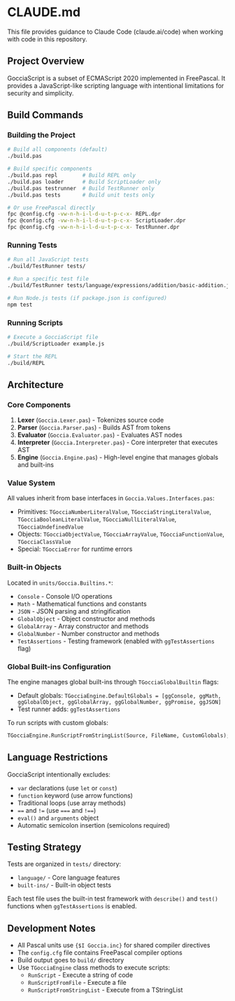 # CLAUDE.md

This file provides guidance to Claude Code (claude.ai/code) when working with code in this repository.

## Project Overview

GocciaScript is a subset of ECMAScript 2020 implemented in FreePascal. It provides a JavaScript-like scripting language with intentional limitations for security and simplicity.

## Build Commands

### Building the Project
```bash
# Build all components (default)
./build.pas

# Build specific components
./build.pas repl        # Build REPL only
./build.pas loader      # Build ScriptLoader only
./build.pas testrunner  # Build TestRunner only
./build.pas tests       # Build unit tests only

# Or use FreePascal directly
fpc @config.cfg -vw-n-h-i-l-d-u-t-p-c-x- REPL.dpr
fpc @config.cfg -vw-n-h-i-l-d-u-t-p-c-x- ScriptLoader.dpr
fpc @config.cfg -vw-n-h-i-l-d-u-t-p-c-x- TestRunner.dpr
```

### Running Tests
```bash
# Run all JavaScript tests
./build/TestRunner tests/

# Run a specific test file
./build/TestRunner tests/language/expressions/addition/basic-addition.js

# Run Node.js tests (if package.json is configured)
npm test
```

### Running Scripts
```bash
# Execute a GocciaScript file
./build/ScriptLoader example.js

# Start the REPL
./build/REPL
```

## Architecture

### Core Components

1. **Lexer** (`Goccia.Lexer.pas`) - Tokenizes source code
2. **Parser** (`Goccia.Parser.pas`) - Builds AST from tokens  
3. **Evaluator** (`Goccia.Evaluator.pas`) - Evaluates AST nodes
4. **Interpreter** (`Goccia.Interpreter.pas`) - Core interpreter that executes AST
5. **Engine** (`Goccia.Engine.pas`) - High-level engine that manages globals and built-ins

### Value System

All values inherit from base interfaces in `Goccia.Values.Interfaces.pas`:
- Primitives: `TGocciaNumberLiteralValue`, `TGocciaStringLiteralValue`, `TGocciaBooleanLiteralValue`, `TGocciaNullLiteralValue`, `TGocciaUndefinedValue`
- Objects: `TGocciaObjectValue`, `TGocciaArrayValue`, `TGocciaFunctionValue`, `TGocciaClassValue`
- Special: `TGocciaError` for runtime errors

### Built-in Objects

Located in `units/Goccia.Builtins.*`:
- `Console` - Console I/O operations
- `Math` - Mathematical functions and constants
- `JSON` - JSON parsing and stringification
- `GlobalObject` - Object constructor and methods
- `GlobalArray` - Array constructor and methods
- `GlobalNumber` - Number constructor and methods
- `TestAssertions` - Testing framework (enabled with `ggTestAssertions` flag)

### Global Built-ins Configuration

The engine manages global built-ins through `TGocciaGlobalBuiltin` flags:
- Default globals: `TGocciaEngine.DefaultGlobals = [ggConsole, ggMath, ggGlobalObject, ggGlobalArray, ggGlobalNumber, ggPromise, ggJSON]`
- Test runner adds: `ggTestAssertions`

To run scripts with custom globals:
```pascal
TGocciaEngine.RunScriptFromStringList(Source, FileName, CustomGlobals);
```

## Language Restrictions

GocciaScript intentionally excludes:
- `var` declarations (use `let` or `const`)
- `function` keyword (use arrow functions)
- Traditional loops (use array methods)
- `==` and `!=` (use `===` and `!==`)
- `eval()` and `arguments` object
- Automatic semicolon insertion (semicolons required)

## Testing Strategy

Tests are organized in `tests/` directory:
- `language/` - Core language features
- `built-ins/` - Built-in object tests

Each test file uses the built-in test framework with `describe()` and `test()` functions when `ggTestAssertions` is enabled.

## Development Notes

- All Pascal units use `{$I Goccia.inc}` for shared compiler directives
- The `config.cfg` file contains FreePascal compiler options
- Build output goes to `build/` directory
- Use `TGocciaEngine` class methods to execute scripts:
  - `RunScript` - Execute a string of code
  - `RunScriptFromFile` - Execute a file
  - `RunScriptFromStringList` - Execute from a TStringList